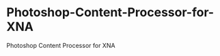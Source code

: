 Photoshop-Content-Processor-for-XNA
===================================

Photoshop Content Processor for XNA